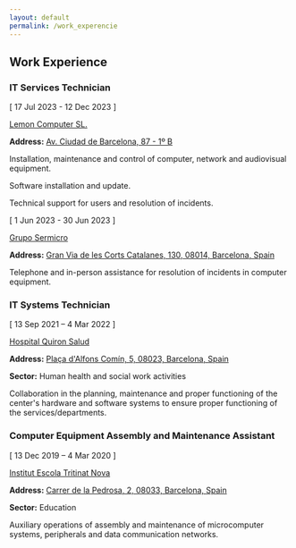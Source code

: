 ```yaml
---
layout: default
permalink: /work_experencie
---
```


## Work Experience

### IT Services Technician

[ 17 Jul 2023 - 12 Dec 2023 ]

[Lemon Computer SL.](https://www.lemon.es/)

**Address:** [Av. Ciudad de Barcelona, 87 - 1º B](https://maps.app.goo.gl/Mm6En6wdbWw5LjM37)

Installation, maintenance and control of computer, network and audiovisual equipment.

Software installation and update.

Technical support for users and resolution of incidents.

[ 1 Jun 2023 - 30 Jun 2023 ]

[Grupo Sermicro](https://gruposermicro.com/)

**Address:** [Gran Via de les Corts Catalanes, 130, 08014, Barcelona, Spain](https://goo.gl/maps/qCxjX8ecTs8MwdGMA)

Telephone and in-person assistance for resolution of incidents in computer equipment.

### IT Systems Technician

[ 13 Sep 2021 – 4 Mar 2022 ]

[Hospital Quiron Salud](https://www.quironsalud.es/hospital-barcelona)

**Address:** [Plaça d'Alfons Comín, 5, 08023, Barcelona, Spain](https://goo.gl/maps/ad9xntYLd9Kv56on8)

**Sector:** Human health and social work activities

Collaboration in the planning, maintenance and proper functioning of the center's hardware and software systems to ensure proper functioning of the services/departments.

### Computer Equipment Assembly and Maintenance Assistant

[ 13 Dec 2019 – 4 Mar 2020 ]

[Institut Escola Tritinat Nova](https://agora.xtec.cat/ietn/)

**Address:** [Carrer de la Pedrosa, 2, 08033, Barcelona, Spain](https://goo.gl/maps/JNUhmCA6iTVCRqHi7)

**Sector:** Education

Auxiliary operations of assembly and maintenance of microcomputer systems, peripherals and data communication networks.
